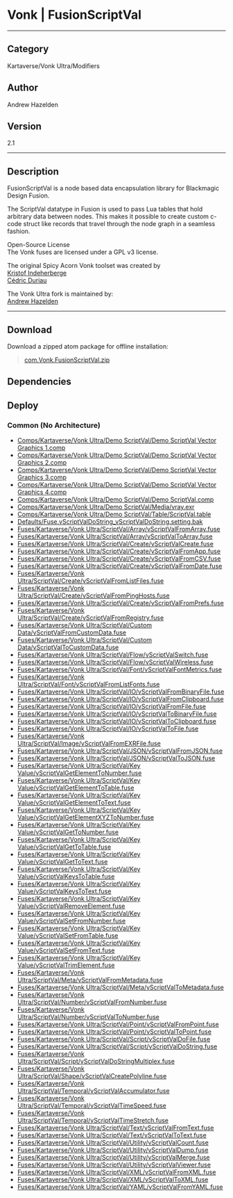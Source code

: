 # Vonk | FusionScriptVal
___

## Category
Kartaverse/Vonk Ultra/Modifiers

## Author
Andrew Hazelden

## Version
2.1

___

## Description
<p>FusionScriptVal is a node based data encapsulation library for Blackmagic Design Fusion.</p>

<p>The ScriptVal datatype in Fusion is used to pass Lua tables that hold arbitrary data between nodes. This makes it possible to create custom c-code struct like records that travel through the node graph in a seamless fashion.</p>

<p>Open-Source License<br>
The Vonk fuses are licensed under a GPL v3 license.</p>

<p>The original Spicy Acorn Vonk toolset was created by<br>
<a href="mailto:xmnr0x23@gmail.com">Kristof Indeherberge</a><br>
<a href="mailto:duriau.cedric@live.be">C&eacute;dric Duriau</a></p>

<p>The Vonk Ultra fork is maintained by:<br>
<a href="mailto:andrew@andrewhazelden.com">Andrew Hazelden</a></p>

___

## Download

Download a zipped atom package for offline installation:
> [com.Vonk.FusionScriptVal.zip](https://gitlab.com/WeSuckLess/Reactor/-/archive/master/Reactor-master.zip?path=Atoms/com.Vonk.FusionScriptVal)  

## Dependencies

## Deploy

### Common (No Architecture)

<ul>
<li><a href="https://gitlab.com/WeSuckLess/Reactor/-/blob/master/Atoms/com.Vonk.FusionScriptVal/Comps/Kartaverse/Vonk Ultra/Demo ScriptVal/Demo ScriptVal Vector Graphics 1.comp?ref_type=heads">Comps/Kartaverse/Vonk Ultra/Demo ScriptVal/Demo ScriptVal Vector Graphics 1.comp</a></li>
<li><a href="https://gitlab.com/WeSuckLess/Reactor/-/blob/master/Atoms/com.Vonk.FusionScriptVal/Comps/Kartaverse/Vonk Ultra/Demo ScriptVal/Demo ScriptVal Vector Graphics 2.comp?ref_type=heads">Comps/Kartaverse/Vonk Ultra/Demo ScriptVal/Demo ScriptVal Vector Graphics 2.comp</a></li>
<li><a href="https://gitlab.com/WeSuckLess/Reactor/-/blob/master/Atoms/com.Vonk.FusionScriptVal/Comps/Kartaverse/Vonk Ultra/Demo ScriptVal/Demo ScriptVal Vector Graphics 3.comp?ref_type=heads">Comps/Kartaverse/Vonk Ultra/Demo ScriptVal/Demo ScriptVal Vector Graphics 3.comp</a></li>
<li><a href="https://gitlab.com/WeSuckLess/Reactor/-/blob/master/Atoms/com.Vonk.FusionScriptVal/Comps/Kartaverse/Vonk Ultra/Demo ScriptVal/Demo ScriptVal Vector Graphics 4.comp?ref_type=heads">Comps/Kartaverse/Vonk Ultra/Demo ScriptVal/Demo ScriptVal Vector Graphics 4.comp</a></li>
<li><a href="https://gitlab.com/WeSuckLess/Reactor/-/blob/master/Atoms/com.Vonk.FusionScriptVal/Comps/Kartaverse/Vonk Ultra/Demo ScriptVal/Demo ScriptVal.comp?ref_type=heads">Comps/Kartaverse/Vonk Ultra/Demo ScriptVal/Demo ScriptVal.comp</a></li>
<li><a href="https://gitlab.com/WeSuckLess/Reactor/-/blob/master/Atoms/com.Vonk.FusionScriptVal/Comps/Kartaverse/Vonk Ultra/Demo ScriptVal/Media/vray.exr?ref_type=heads">Comps/Kartaverse/Vonk Ultra/Demo ScriptVal/Media/vray.exr</a></li>
<li><a href="https://gitlab.com/WeSuckLess/Reactor/-/blob/master/Atoms/com.Vonk.FusionScriptVal/Comps/Kartaverse/Vonk Ultra/Demo ScriptVal/Table/ScriptVal.table?ref_type=heads">Comps/Kartaverse/Vonk Ultra/Demo ScriptVal/Table/ScriptVal.table</a></li>
<li><a href="https://gitlab.com/WeSuckLess/Reactor/-/blob/master/Atoms/com.Vonk.FusionScriptVal/Defaults/Fuse.vScriptValDoString_vScriptValDoString.setting.bak?ref_type=heads">Defaults/Fuse.vScriptValDoString_vScriptValDoString.setting.bak</a></li>
<li><a href="https://gitlab.com/WeSuckLess/Reactor/-/blob/master/Atoms/com.Vonk.FusionScriptVal/Fuses/Kartaverse/Vonk Ultra/ScriptVal/Array/vScriptValFromArray.fuse?ref_type=heads">Fuses/Kartaverse/Vonk Ultra/ScriptVal/Array/vScriptValFromArray.fuse</a></li>
<li><a href="https://gitlab.com/WeSuckLess/Reactor/-/blob/master/Atoms/com.Vonk.FusionScriptVal/Fuses/Kartaverse/Vonk Ultra/ScriptVal/Array/vScriptValToArray.fuse?ref_type=heads">Fuses/Kartaverse/Vonk Ultra/ScriptVal/Array/vScriptValToArray.fuse</a></li>
<li><a href="https://gitlab.com/WeSuckLess/Reactor/-/blob/master/Atoms/com.Vonk.FusionScriptVal/Fuses/Kartaverse/Vonk Ultra/ScriptVal/Create/vScriptValCreate.fuse?ref_type=heads">Fuses/Kartaverse/Vonk Ultra/ScriptVal/Create/vScriptValCreate.fuse</a></li>
<li><a href="https://gitlab.com/WeSuckLess/Reactor/-/blob/master/Atoms/com.Vonk.FusionScriptVal/Fuses/Kartaverse/Vonk Ultra/ScriptVal/Create/vScriptValFromApp.fuse?ref_type=heads">Fuses/Kartaverse/Vonk Ultra/ScriptVal/Create/vScriptValFromApp.fuse</a></li>
<li><a href="https://gitlab.com/WeSuckLess/Reactor/-/blob/master/Atoms/com.Vonk.FusionScriptVal/Fuses/Kartaverse/Vonk Ultra/ScriptVal/Create/vScriptValFromCSV.fuse?ref_type=heads">Fuses/Kartaverse/Vonk Ultra/ScriptVal/Create/vScriptValFromCSV.fuse</a></li>
<li><a href="https://gitlab.com/WeSuckLess/Reactor/-/blob/master/Atoms/com.Vonk.FusionScriptVal/Fuses/Kartaverse/Vonk Ultra/ScriptVal/Create/vScriptValFromDate.fuse?ref_type=heads">Fuses/Kartaverse/Vonk Ultra/ScriptVal/Create/vScriptValFromDate.fuse</a></li>
<li><a href="https://gitlab.com/WeSuckLess/Reactor/-/blob/master/Atoms/com.Vonk.FusionScriptVal/Fuses/Kartaverse/Vonk Ultra/ScriptVal/Create/vScriptValFromListFiles.fuse?ref_type=heads">Fuses/Kartaverse/Vonk Ultra/ScriptVal/Create/vScriptValFromListFiles.fuse</a></li>
<li><a href="https://gitlab.com/WeSuckLess/Reactor/-/blob/master/Atoms/com.Vonk.FusionScriptVal/Fuses/Kartaverse/Vonk Ultra/ScriptVal/Create/vScriptValFromPingHosts.fuse?ref_type=heads">Fuses/Kartaverse/Vonk Ultra/ScriptVal/Create/vScriptValFromPingHosts.fuse</a></li>
<li><a href="https://gitlab.com/WeSuckLess/Reactor/-/blob/master/Atoms/com.Vonk.FusionScriptVal/Fuses/Kartaverse/Vonk Ultra/ScriptVal/Create/vScriptValFromPrefs.fuse?ref_type=heads">Fuses/Kartaverse/Vonk Ultra/ScriptVal/Create/vScriptValFromPrefs.fuse</a></li>
<li><a href="https://gitlab.com/WeSuckLess/Reactor/-/blob/master/Atoms/com.Vonk.FusionScriptVal/Fuses/Kartaverse/Vonk Ultra/ScriptVal/Create/vScriptValFromRegistry.fuse?ref_type=heads">Fuses/Kartaverse/Vonk Ultra/ScriptVal/Create/vScriptValFromRegistry.fuse</a></li>
<li><a href="https://gitlab.com/WeSuckLess/Reactor/-/blob/master/Atoms/com.Vonk.FusionScriptVal/Fuses/Kartaverse/Vonk Ultra/ScriptVal/Custom Data/vScriptValFromCustomData.fuse?ref_type=heads">Fuses/Kartaverse/Vonk Ultra/ScriptVal/Custom Data/vScriptValFromCustomData.fuse</a></li>
<li><a href="https://gitlab.com/WeSuckLess/Reactor/-/blob/master/Atoms/com.Vonk.FusionScriptVal/Fuses/Kartaverse/Vonk Ultra/ScriptVal/Custom Data/vScriptValToCustomData.fuse?ref_type=heads">Fuses/Kartaverse/Vonk Ultra/ScriptVal/Custom Data/vScriptValToCustomData.fuse</a></li>
<li><a href="https://gitlab.com/WeSuckLess/Reactor/-/blob/master/Atoms/com.Vonk.FusionScriptVal/Fuses/Kartaverse/Vonk Ultra/ScriptVal/Flow/vScriptValSwitch.fuse?ref_type=heads">Fuses/Kartaverse/Vonk Ultra/ScriptVal/Flow/vScriptValSwitch.fuse</a></li>
<li><a href="https://gitlab.com/WeSuckLess/Reactor/-/blob/master/Atoms/com.Vonk.FusionScriptVal/Fuses/Kartaverse/Vonk Ultra/ScriptVal/Flow/vScriptValWireless.fuse?ref_type=heads">Fuses/Kartaverse/Vonk Ultra/ScriptVal/Flow/vScriptValWireless.fuse</a></li>
<li><a href="https://gitlab.com/WeSuckLess/Reactor/-/blob/master/Atoms/com.Vonk.FusionScriptVal/Fuses/Kartaverse/Vonk Ultra/ScriptVal/Font/vScriptValFontMetrics.fuse?ref_type=heads">Fuses/Kartaverse/Vonk Ultra/ScriptVal/Font/vScriptValFontMetrics.fuse</a></li>
<li><a href="https://gitlab.com/WeSuckLess/Reactor/-/blob/master/Atoms/com.Vonk.FusionScriptVal/Fuses/Kartaverse/Vonk Ultra/ScriptVal/Font/vScriptValFromListFonts.fuse?ref_type=heads">Fuses/Kartaverse/Vonk Ultra/ScriptVal/Font/vScriptValFromListFonts.fuse</a></li>
<li><a href="https://gitlab.com/WeSuckLess/Reactor/-/blob/master/Atoms/com.Vonk.FusionScriptVal/Fuses/Kartaverse/Vonk Ultra/ScriptVal/IO/vScriptValFromBinaryFile.fuse?ref_type=heads">Fuses/Kartaverse/Vonk Ultra/ScriptVal/IO/vScriptValFromBinaryFile.fuse</a></li>
<li><a href="https://gitlab.com/WeSuckLess/Reactor/-/blob/master/Atoms/com.Vonk.FusionScriptVal/Fuses/Kartaverse/Vonk Ultra/ScriptVal/IO/vScriptValFromClipboard.fuse?ref_type=heads">Fuses/Kartaverse/Vonk Ultra/ScriptVal/IO/vScriptValFromClipboard.fuse</a></li>
<li><a href="https://gitlab.com/WeSuckLess/Reactor/-/blob/master/Atoms/com.Vonk.FusionScriptVal/Fuses/Kartaverse/Vonk Ultra/ScriptVal/IO/vScriptValFromFile.fuse?ref_type=heads">Fuses/Kartaverse/Vonk Ultra/ScriptVal/IO/vScriptValFromFile.fuse</a></li>
<li><a href="https://gitlab.com/WeSuckLess/Reactor/-/blob/master/Atoms/com.Vonk.FusionScriptVal/Fuses/Kartaverse/Vonk Ultra/ScriptVal/IO/vScriptValToBinaryFile.fuse?ref_type=heads">Fuses/Kartaverse/Vonk Ultra/ScriptVal/IO/vScriptValToBinaryFile.fuse</a></li>
<li><a href="https://gitlab.com/WeSuckLess/Reactor/-/blob/master/Atoms/com.Vonk.FusionScriptVal/Fuses/Kartaverse/Vonk Ultra/ScriptVal/IO/vScriptValToClipboard.fuse?ref_type=heads">Fuses/Kartaverse/Vonk Ultra/ScriptVal/IO/vScriptValToClipboard.fuse</a></li>
<li><a href="https://gitlab.com/WeSuckLess/Reactor/-/blob/master/Atoms/com.Vonk.FusionScriptVal/Fuses/Kartaverse/Vonk Ultra/ScriptVal/IO/vScriptValToFile.fuse?ref_type=heads">Fuses/Kartaverse/Vonk Ultra/ScriptVal/IO/vScriptValToFile.fuse</a></li>
<li><a href="https://gitlab.com/WeSuckLess/Reactor/-/blob/master/Atoms/com.Vonk.FusionScriptVal/Fuses/Kartaverse/Vonk Ultra/ScriptVal/Image/vScriptValFromEXRFile.fuse?ref_type=heads">Fuses/Kartaverse/Vonk Ultra/ScriptVal/Image/vScriptValFromEXRFile.fuse</a></li>
<li><a href="https://gitlab.com/WeSuckLess/Reactor/-/blob/master/Atoms/com.Vonk.FusionScriptVal/Fuses/Kartaverse/Vonk Ultra/ScriptVal/JSON/vScriptValFromJSON.fuse?ref_type=heads">Fuses/Kartaverse/Vonk Ultra/ScriptVal/JSON/vScriptValFromJSON.fuse</a></li>
<li><a href="https://gitlab.com/WeSuckLess/Reactor/-/blob/master/Atoms/com.Vonk.FusionScriptVal/Fuses/Kartaverse/Vonk Ultra/ScriptVal/JSON/vScriptValToJSON.fuse?ref_type=heads">Fuses/Kartaverse/Vonk Ultra/ScriptVal/JSON/vScriptValToJSON.fuse</a></li>
<li><a href="https://gitlab.com/WeSuckLess/Reactor/-/blob/master/Atoms/com.Vonk.FusionScriptVal/Fuses/Kartaverse/Vonk Ultra/ScriptVal/Key Value/vScriptValGetElementToNumber.fuse?ref_type=heads">Fuses/Kartaverse/Vonk Ultra/ScriptVal/Key Value/vScriptValGetElementToNumber.fuse</a></li>
<li><a href="https://gitlab.com/WeSuckLess/Reactor/-/blob/master/Atoms/com.Vonk.FusionScriptVal/Fuses/Kartaverse/Vonk Ultra/ScriptVal/Key Value/vScriptValGetElementToTable.fuse?ref_type=heads">Fuses/Kartaverse/Vonk Ultra/ScriptVal/Key Value/vScriptValGetElementToTable.fuse</a></li>
<li><a href="https://gitlab.com/WeSuckLess/Reactor/-/blob/master/Atoms/com.Vonk.FusionScriptVal/Fuses/Kartaverse/Vonk Ultra/ScriptVal/Key Value/vScriptValGetElementToText.fuse?ref_type=heads">Fuses/Kartaverse/Vonk Ultra/ScriptVal/Key Value/vScriptValGetElementToText.fuse</a></li>
<li><a href="https://gitlab.com/WeSuckLess/Reactor/-/blob/master/Atoms/com.Vonk.FusionScriptVal/Fuses/Kartaverse/Vonk Ultra/ScriptVal/Key Value/vScriptValGetElementXYZToNumber.fuse?ref_type=heads">Fuses/Kartaverse/Vonk Ultra/ScriptVal/Key Value/vScriptValGetElementXYZToNumber.fuse</a></li>
<li><a href="https://gitlab.com/WeSuckLess/Reactor/-/blob/master/Atoms/com.Vonk.FusionScriptVal/Fuses/Kartaverse/Vonk Ultra/ScriptVal/Key Value/vScriptValGetToNumber.fuse?ref_type=heads">Fuses/Kartaverse/Vonk Ultra/ScriptVal/Key Value/vScriptValGetToNumber.fuse</a></li>
<li><a href="https://gitlab.com/WeSuckLess/Reactor/-/blob/master/Atoms/com.Vonk.FusionScriptVal/Fuses/Kartaverse/Vonk Ultra/ScriptVal/Key Value/vScriptValGetToTable.fuse?ref_type=heads">Fuses/Kartaverse/Vonk Ultra/ScriptVal/Key Value/vScriptValGetToTable.fuse</a></li>
<li><a href="https://gitlab.com/WeSuckLess/Reactor/-/blob/master/Atoms/com.Vonk.FusionScriptVal/Fuses/Kartaverse/Vonk Ultra/ScriptVal/Key Value/vScriptValGetToText.fuse?ref_type=heads">Fuses/Kartaverse/Vonk Ultra/ScriptVal/Key Value/vScriptValGetToText.fuse</a></li>
<li><a href="https://gitlab.com/WeSuckLess/Reactor/-/blob/master/Atoms/com.Vonk.FusionScriptVal/Fuses/Kartaverse/Vonk Ultra/ScriptVal/Key Value/vScriptValKeysToTable.fuse?ref_type=heads">Fuses/Kartaverse/Vonk Ultra/ScriptVal/Key Value/vScriptValKeysToTable.fuse</a></li>
<li><a href="https://gitlab.com/WeSuckLess/Reactor/-/blob/master/Atoms/com.Vonk.FusionScriptVal/Fuses/Kartaverse/Vonk Ultra/ScriptVal/Key Value/vScriptValKeysToText.fuse?ref_type=heads">Fuses/Kartaverse/Vonk Ultra/ScriptVal/Key Value/vScriptValKeysToText.fuse</a></li>
<li><a href="https://gitlab.com/WeSuckLess/Reactor/-/blob/master/Atoms/com.Vonk.FusionScriptVal/Fuses/Kartaverse/Vonk Ultra/ScriptVal/Key Value/vScriptValRemoveElement.fuse?ref_type=heads">Fuses/Kartaverse/Vonk Ultra/ScriptVal/Key Value/vScriptValRemoveElement.fuse</a></li>
<li><a href="https://gitlab.com/WeSuckLess/Reactor/-/blob/master/Atoms/com.Vonk.FusionScriptVal/Fuses/Kartaverse/Vonk Ultra/ScriptVal/Key Value/vScriptValSetFromNumber.fuse?ref_type=heads">Fuses/Kartaverse/Vonk Ultra/ScriptVal/Key Value/vScriptValSetFromNumber.fuse</a></li>
<li><a href="https://gitlab.com/WeSuckLess/Reactor/-/blob/master/Atoms/com.Vonk.FusionScriptVal/Fuses/Kartaverse/Vonk Ultra/ScriptVal/Key Value/vScriptValSetFromTable.fuse?ref_type=heads">Fuses/Kartaverse/Vonk Ultra/ScriptVal/Key Value/vScriptValSetFromTable.fuse</a></li>
<li><a href="https://gitlab.com/WeSuckLess/Reactor/-/blob/master/Atoms/com.Vonk.FusionScriptVal/Fuses/Kartaverse/Vonk Ultra/ScriptVal/Key Value/vScriptValSetFromText.fuse?ref_type=heads">Fuses/Kartaverse/Vonk Ultra/ScriptVal/Key Value/vScriptValSetFromText.fuse</a></li>
<li><a href="https://gitlab.com/WeSuckLess/Reactor/-/blob/master/Atoms/com.Vonk.FusionScriptVal/Fuses/Kartaverse/Vonk Ultra/ScriptVal/Key Value/vScriptValTrimElement.fuse?ref_type=heads">Fuses/Kartaverse/Vonk Ultra/ScriptVal/Key Value/vScriptValTrimElement.fuse</a></li>
<li><a href="https://gitlab.com/WeSuckLess/Reactor/-/blob/master/Atoms/com.Vonk.FusionScriptVal/Fuses/Kartaverse/Vonk Ultra/ScriptVal/Meta/vScriptValFromMetadata.fuse?ref_type=heads">Fuses/Kartaverse/Vonk Ultra/ScriptVal/Meta/vScriptValFromMetadata.fuse</a></li>
<li><a href="https://gitlab.com/WeSuckLess/Reactor/-/blob/master/Atoms/com.Vonk.FusionScriptVal/Fuses/Kartaverse/Vonk Ultra/ScriptVal/Meta/vScriptValToMetadata.fuse?ref_type=heads">Fuses/Kartaverse/Vonk Ultra/ScriptVal/Meta/vScriptValToMetadata.fuse</a></li>
<li><a href="https://gitlab.com/WeSuckLess/Reactor/-/blob/master/Atoms/com.Vonk.FusionScriptVal/Fuses/Kartaverse/Vonk Ultra/ScriptVal/Number/vScriptValFromNumber.fuse?ref_type=heads">Fuses/Kartaverse/Vonk Ultra/ScriptVal/Number/vScriptValFromNumber.fuse</a></li>
<li><a href="https://gitlab.com/WeSuckLess/Reactor/-/blob/master/Atoms/com.Vonk.FusionScriptVal/Fuses/Kartaverse/Vonk Ultra/ScriptVal/Number/vScriptValToNumber.fuse?ref_type=heads">Fuses/Kartaverse/Vonk Ultra/ScriptVal/Number/vScriptValToNumber.fuse</a></li>
<li><a href="https://gitlab.com/WeSuckLess/Reactor/-/blob/master/Atoms/com.Vonk.FusionScriptVal/Fuses/Kartaverse/Vonk Ultra/ScriptVal/Point/vScriptValFromPoint.fuse?ref_type=heads">Fuses/Kartaverse/Vonk Ultra/ScriptVal/Point/vScriptValFromPoint.fuse</a></li>
<li><a href="https://gitlab.com/WeSuckLess/Reactor/-/blob/master/Atoms/com.Vonk.FusionScriptVal/Fuses/Kartaverse/Vonk Ultra/ScriptVal/Point/vScriptValToPoint.fuse?ref_type=heads">Fuses/Kartaverse/Vonk Ultra/ScriptVal/Point/vScriptValToPoint.fuse</a></li>
<li><a href="https://gitlab.com/WeSuckLess/Reactor/-/blob/master/Atoms/com.Vonk.FusionScriptVal/Fuses/Kartaverse/Vonk Ultra/ScriptVal/Script/vScriptValDoFile.fuse?ref_type=heads">Fuses/Kartaverse/Vonk Ultra/ScriptVal/Script/vScriptValDoFile.fuse</a></li>
<li><a href="https://gitlab.com/WeSuckLess/Reactor/-/blob/master/Atoms/com.Vonk.FusionScriptVal/Fuses/Kartaverse/Vonk Ultra/ScriptVal/Script/vScriptValDoString.fuse?ref_type=heads">Fuses/Kartaverse/Vonk Ultra/ScriptVal/Script/vScriptValDoString.fuse</a></li>
<li><a href="https://gitlab.com/WeSuckLess/Reactor/-/blob/master/Atoms/com.Vonk.FusionScriptVal/Fuses/Kartaverse/Vonk Ultra/ScriptVal/Script/vScriptValDoStringMultiplex.fuse?ref_type=heads">Fuses/Kartaverse/Vonk Ultra/ScriptVal/Script/vScriptValDoStringMultiplex.fuse</a></li>
<li><a href="https://gitlab.com/WeSuckLess/Reactor/-/blob/master/Atoms/com.Vonk.FusionScriptVal/Fuses/Kartaverse/Vonk Ultra/ScriptVal/Shape/vScriptValCreatePolyline.fuse?ref_type=heads">Fuses/Kartaverse/Vonk Ultra/ScriptVal/Shape/vScriptValCreatePolyline.fuse</a></li>
<li><a href="https://gitlab.com/WeSuckLess/Reactor/-/blob/master/Atoms/com.Vonk.FusionScriptVal/Fuses/Kartaverse/Vonk Ultra/ScriptVal/Temporal/vScriptValAccumulator.fuse?ref_type=heads">Fuses/Kartaverse/Vonk Ultra/ScriptVal/Temporal/vScriptValAccumulator.fuse</a></li>
<li><a href="https://gitlab.com/WeSuckLess/Reactor/-/blob/master/Atoms/com.Vonk.FusionScriptVal/Fuses/Kartaverse/Vonk Ultra/ScriptVal/Temporal/vScriptValTimeSpeed.fuse?ref_type=heads">Fuses/Kartaverse/Vonk Ultra/ScriptVal/Temporal/vScriptValTimeSpeed.fuse</a></li>
<li><a href="https://gitlab.com/WeSuckLess/Reactor/-/blob/master/Atoms/com.Vonk.FusionScriptVal/Fuses/Kartaverse/Vonk Ultra/ScriptVal/Temporal/vScriptValTimeStretch.fuse?ref_type=heads">Fuses/Kartaverse/Vonk Ultra/ScriptVal/Temporal/vScriptValTimeStretch.fuse</a></li>
<li><a href="https://gitlab.com/WeSuckLess/Reactor/-/blob/master/Atoms/com.Vonk.FusionScriptVal/Fuses/Kartaverse/Vonk Ultra/ScriptVal/Text/vScriptValFromText.fuse?ref_type=heads">Fuses/Kartaverse/Vonk Ultra/ScriptVal/Text/vScriptValFromText.fuse</a></li>
<li><a href="https://gitlab.com/WeSuckLess/Reactor/-/blob/master/Atoms/com.Vonk.FusionScriptVal/Fuses/Kartaverse/Vonk Ultra/ScriptVal/Text/vScriptValToText.fuse?ref_type=heads">Fuses/Kartaverse/Vonk Ultra/ScriptVal/Text/vScriptValToText.fuse</a></li>
<li><a href="https://gitlab.com/WeSuckLess/Reactor/-/blob/master/Atoms/com.Vonk.FusionScriptVal/Fuses/Kartaverse/Vonk Ultra/ScriptVal/Utility/vScriptValCount.fuse?ref_type=heads">Fuses/Kartaverse/Vonk Ultra/ScriptVal/Utility/vScriptValCount.fuse</a></li>
<li><a href="https://gitlab.com/WeSuckLess/Reactor/-/blob/master/Atoms/com.Vonk.FusionScriptVal/Fuses/Kartaverse/Vonk Ultra/ScriptVal/Utility/vScriptValDump.fuse?ref_type=heads">Fuses/Kartaverse/Vonk Ultra/ScriptVal/Utility/vScriptValDump.fuse</a></li>
<li><a href="https://gitlab.com/WeSuckLess/Reactor/-/blob/master/Atoms/com.Vonk.FusionScriptVal/Fuses/Kartaverse/Vonk Ultra/ScriptVal/Utility/vScriptValMerge.fuse?ref_type=heads">Fuses/Kartaverse/Vonk Ultra/ScriptVal/Utility/vScriptValMerge.fuse</a></li>
<li><a href="https://gitlab.com/WeSuckLess/Reactor/-/blob/master/Atoms/com.Vonk.FusionScriptVal/Fuses/Kartaverse/Vonk Ultra/ScriptVal/Utility/vScriptValViewer.fuse?ref_type=heads">Fuses/Kartaverse/Vonk Ultra/ScriptVal/Utility/vScriptValViewer.fuse</a></li>
<li><a href="https://gitlab.com/WeSuckLess/Reactor/-/blob/master/Atoms/com.Vonk.FusionScriptVal/Fuses/Kartaverse/Vonk Ultra/ScriptVal/XML/vScriptValFromXML.fuse?ref_type=heads">Fuses/Kartaverse/Vonk Ultra/ScriptVal/XML/vScriptValFromXML.fuse</a></li>
<li><a href="https://gitlab.com/WeSuckLess/Reactor/-/blob/master/Atoms/com.Vonk.FusionScriptVal/Fuses/Kartaverse/Vonk Ultra/ScriptVal/XML/vScriptValToXML.fuse?ref_type=heads">Fuses/Kartaverse/Vonk Ultra/ScriptVal/XML/vScriptValToXML.fuse</a></li>
<li><a href="https://gitlab.com/WeSuckLess/Reactor/-/blob/master/Atoms/com.Vonk.FusionScriptVal/Fuses/Kartaverse/Vonk Ultra/ScriptVal/YAML/vScriptValFromYAML.fuse?ref_type=heads">Fuses/Kartaverse/Vonk Ultra/ScriptVal/YAML/vScriptValFromYAML.fuse</a></li>
</ul>
